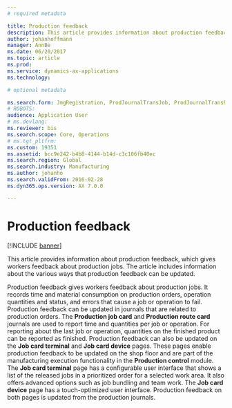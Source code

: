 ```yaml
---
# required metadata

title: Production feedback
description: This article provides information about production feedback, which gives workers feedback about production jobs. The article includes information about the various ways that production feedback can be updated.
author: johanhoffmann
manager: AnnBe
ms.date: 06/20/2017
ms.topic: article
ms.prod: 
ms.service: dynamics-ax-applications
ms.technology: 

# optional metadata

ms.search.form: JmgRegistration, ProdJournalTransJob, ProdJournalTransRoute, ProdParmReportFinished
# ROBOTS: 
audience: Application User
# ms.devlang: 
ms.reviewer: bis
ms.search.scope: Core, Operations
# ms.tgt_pltfrm: 
ms.custom: 19351
ms.assetid: bcc9e242-b4b8-4144-b14d-c3c106fb40ec
ms.search.region: Global
ms.search.industry: Manufacturing
ms.author: johanho
ms.search.validFrom: 2016-02-28
ms.dyn365.ops.version: AX 7.0.0

---
```


# Production feedback

[!INCLUDE [banner](../includes/banner.md)]

This article provides information about production feedback, which gives workers feedback about production jobs. The article includes information about the various ways that production feedback can be updated.

Production feedback gives workers feedback about production jobs. It records time and material consumption on production orders, operation quantities and status, and errors that cause a job or operation to fail. Production feedback can be updated in journals that are related to production orders. The **Production job card** and **Production route card** journals are used to report time and quantities per job or operation. For reporting about the last job or operation, quantities on the finished product can be reported as finished. Production feedback can also be updated on the **Job card terminal** and **Job card device** pages. These pages enable production feedback to be updated on the shop floor and are part of the manufacturing execution functionality in the **Production control** module. The **Job card terminal** page has a configurable user interface that shows a list of the released jobs in a prioritized order for a selected work area. It also offers advanced options such as job bundling and team work. The **Job card device** page has a touch-optimized user interface. Production feedback on both pages is updated from the production journals.



